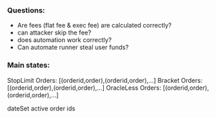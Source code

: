 ### Questions:
- Are fees (flat fee & exec fee) are calculated correctly?
- can attacker skip the fee?
- does automation work correctly? 
- Can automate runner steal user funds? 


### Main states:

StopLimit Orders: [(orderid,order),(orderid,order),...]
Bracket Orders: [(orderid,order),(orderid,order),...]
OracleLess Orders: [(orderid,order),(orderid,order),...]

dateSet active order ids